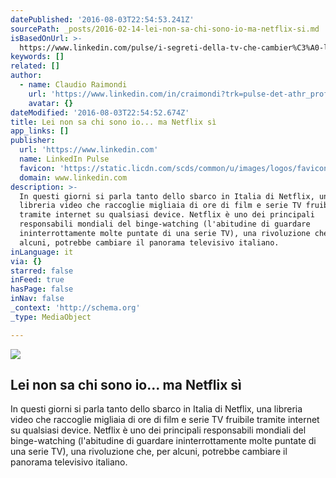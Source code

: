 ```yaml
---
datePublished: '2016-08-03T22:54:53.241Z'
sourcePath: _posts/2016-02-14-lei-non-sa-chi-sono-io-ma-netflix-si.md
isBasedOnUrl: >-
  https://www.linkedin.com/pulse/i-segreti-della-tv-che-cambier%C3%A0-la-claudio-raimondi?trk=mp-author-card
keywords: []
related: []
author:
  - name: Claudio Raimondi
    url: 'https://www.linkedin.com/in/craimondi?trk=pulse-det-athr_prof-art_hdr'
    avatar: {}
dateModified: '2016-08-03T22:54:52.674Z'
title: Lei non sa chi sono io... ma Netflix sì
app_links: []
publisher:
  url: 'https://www.linkedin.com'
  name: LinkedIn Pulse
  favicon: 'https://static.licdn.com/scds/common/u/images/logos/favicons/v1/favicon.ico'
  domain: www.linkedin.com
description: >-
  In questi giorni si parla tanto dello sbarco in Italia di Netflix, una
  libreria video che raccoglie migliaia di ore di film e serie TV fruibile
  tramite internet su qualsiasi device. Netflix è uno dei principali
  responsabili mondiali del binge-watching (l'abitudine di guardare
  ininterrottamente molte puntate di una serie TV), una rivoluzione che, per
  alcuni, potrebbe cambiare il panorama televisivo italiano.
inLanguage: it
via: {}
starred: false
inFeed: true
hasPage: false
inNav: false
_context: 'http://schema.org'
_type: MediaObject

---
```

<article style=""><img src="https://s3-us-west-2.amazonaws.com/the-grid-img/p/26d8e9d053b0913b8afcfdd3fba8b017e53ccc1c.jpg" /><h1>Lei non sa chi sono io... ma Netflix sì</h1><p>In questi giorni si parla tanto dello sbarco in Italia di Netflix, una libreria video che raccoglie migliaia di ore di film e serie TV fruibile tramite internet su qualsiasi device. Netflix è uno dei principali responsabili mondiali del binge-watching (l'abitudine di guardare ininterrottamente molte puntate di una serie TV), una rivoluzione che, per alcuni, potrebbe cambiare il panorama televisivo italiano.</p></article>